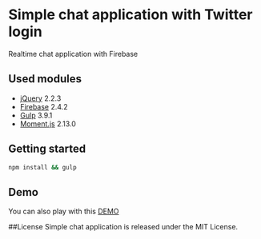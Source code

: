 # Simple chat application with Twitter login

Realtime chat application with Firebase 

## Used modules
- [jQuery](https://jquery.com) 2.2.3
- [Firebase](www.firebase.com) 2.4.2
- [Gulp](gulpjs.com) 3.9.1
- [Moment.js](momentjs.com) 2.13.0

## Getting started

```bash
npm install && gulp
```

## Demo 
You can also play with this [DEMO]()

##License
Simple chat application is released under the MIT License.
